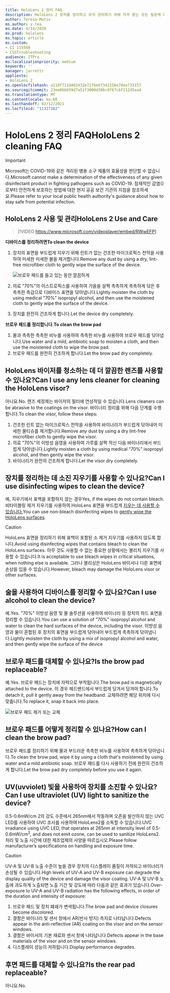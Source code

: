 ```yaml
---
title: HoloLens 2 정리 FAQ
description: HoloLens 2 장치를 정리하고 유지 관리하기 위해 자주 묻는 모든 질문에 대한 최신 답변을 얻습니다.
author: Teresa-Motiv
ms.author: v-tea
ms.date: 4/14/2020
ms.prod: hololens
ms.topic: article
ms.custom:
- CI 115560
- CSSTroubleshooting
audience: ITPro
ms.localizationpriority: medium
keywords: ''
manager: jarrettr
appliesto:
- HoloLens 2
ms.openlocfilehash: a110f711d402432e727be6f342156e7dee733157
ms.sourcegitcommit: 23ee06b659d7a51f3000d386c8f67cbf212d5aa4
ms.translationtype: MT
ms.contentlocale: ko-KR
ms.lasthandoff: 02/12/2021
ms.locfileid: "11327382"
---
```

# <span data-ttu-id="1cd66-103">HoloLens 2 정리 FAQ</span><span class="sxs-lookup"><span data-stu-id="1cd66-103">HoloLens 2 cleaning FAQ</span></span>

> [!IMPORTANT]  
> <span data-ttu-id="1cd66-104">Microsoft는 COVID-19와 같은 격리된 병용 소구 제품의 효율성을 판단할 수 없습니다.</span><span class="sxs-lookup"><span data-stu-id="1cd66-104">Microsoft cannot make a determination of the effectiveness of any given disinfectant product in fighting pathogens such as COVID-19.</span></span> <span data-ttu-id="1cd66-105">잠재적인 감염으로부터 안전하게 보호하는 방법에 대한 현지 공공 보건 기관의 지침을 참조하세요.</span><span class="sxs-lookup"><span data-stu-id="1cd66-105">Please refer to your local public health authority's guidance about how to stay safe from potential infection.</span></span>  

## <span data-ttu-id="1cd66-106">HoloLens 2 사용 및 관리</span><span class="sxs-lookup"><span data-stu-id="1cd66-106">HoloLens 2 Use and Care</span></span>

> [!VIDEO https://www.microsoft.com/videoplayer/embed/RWwEFP]

<!-- <iframe src="https://channel9.msdn.com/Shows/Docs-Mixed-Reality/HoloLens-2-Use-and-Care/player" width="960" height="540" allowFullScreen frameBorder="0" title="HoloLens 2 Use and Care - Microsoft Channel 9 Video"></iframe> -->

**<span data-ttu-id="1cd66-107">디바이스를 정리하려면</span><span class="sxs-lookup"><span data-stu-id="1cd66-107">To clean the device</span></span>**

1. <span data-ttu-id="1cd66-108">장치의 표면을 부드럽게 지우기 위해 린트가 없는 건조한 마이크로픽스 천막을 사용하여 미세한 미세한 불을 제거합니다.</span><span class="sxs-lookup"><span data-stu-id="1cd66-108">Remove any dust by using a dry, lint-free microfiber cloth to gently wipe the surface of the device.</span></span>

   ![브로우 패드를 들고 있는 동안 깔끔하게](images/hl2-cleaning.png)

2. <span data-ttu-id="1cd66-110">의료 "70%"의 이스트로픽스를 사용하여 가을을 살짝 촉촉하게 촉촉하게 닦은 후 촉촉한 촉감으로 디바이스 표면을 닦아냅니다.</span><span class="sxs-lookup"><span data-stu-id="1cd66-110">Lightly moisten the cloth by using medical "70%" isopropyl alcohol, and then use the moistened cloth to gently wipe the surface of the device.</span></span>

3. <span data-ttu-id="1cd66-111">장치를 완전히 건조하게 합니다.</span><span class="sxs-lookup"><span data-stu-id="1cd66-111">Let the device dry completely.</span></span>

**<span data-ttu-id="1cd66-112">브로우 패드를 정리합니다.</span><span class="sxs-lookup"><span data-stu-id="1cd66-112">To clean the brow pad</span></span>**

1. <span data-ttu-id="1cd66-113">물과 촉촉한 촉촉한 비누를 사용하여 촉촉한 비누를 사용하여 브로우 패드를 닦아냅니다.</span><span class="sxs-lookup"><span data-stu-id="1cd66-113">Use water and a mild, antibiotic soap to moisten a cloth, and then use the moistened cloth to wipe the brow pad.</span></span>
1. <span data-ttu-id="1cd66-114">브로우 패드를 완전히 건조하게 합니다.</span><span class="sxs-lookup"><span data-stu-id="1cd66-114">Let the brow pad dry completely.</span></span>

## <span data-ttu-id="1cd66-115">HoloLens 바이저를 청소하는 데 더 깔끔한 렌즈를 사용할 수 있나요?</span><span class="sxs-lookup"><span data-stu-id="1cd66-115">Can I use any lens cleaner for cleaning the HoloLens visor?</span></span>

<span data-ttu-id="1cd66-116">아니요.</span><span class="sxs-lookup"><span data-stu-id="1cd66-116">No.</span></span> <span data-ttu-id="1cd66-117">렌즈 세정제는 바이저의 필터에 연성적일 수 있습니다.</span><span class="sxs-lookup"><span data-stu-id="1cd66-117">Lens cleaners can be abrasive to the coatings on the visor.</span></span> <span data-ttu-id="1cd66-118">바이너리 정리를 위해 다음 단계를 수행합니다.</span><span class="sxs-lookup"><span data-stu-id="1cd66-118">To clean the visor, follow these steps:</span></span>  

1. <span data-ttu-id="1cd66-119">건조한 린트 없는 마이크로픽스 천막을 사용하여 바이너리가 부드럽게 닦아내어 미세한 물티슈를 제거합니다.</span><span class="sxs-lookup"><span data-stu-id="1cd66-119">Remove any dust by using a dry lint-free microfiber cloth to gently wipe the visor.</span></span>
1. <span data-ttu-id="1cd66-120">의료 "70%"의 이방성 음영을 사용하여 가루를 살짝 적신 다음 바이너리에서 부드럽게 닦아냅니다.</span><span class="sxs-lookup"><span data-stu-id="1cd66-120">Lightly moisten a cloth by using medical "70%" isopropyl alcohol, and then gently wipe the visor.</span></span>
1. <span data-ttu-id="1cd66-121">바이너리가 완전히 건조하게 합니다.</span><span class="sxs-lookup"><span data-stu-id="1cd66-121">Let the visor dry completely.</span></span>

## <span data-ttu-id="1cd66-122">장치를 정리하는 데 소진 지우기를 사용할 수 있나요?</span><span class="sxs-lookup"><span data-stu-id="1cd66-122">Can I use disinfecting wipes to clean the device?</span></span>

<span data-ttu-id="1cd66-123">예, 지우기에서 표백을 포함하지 않는 경우</span><span class="sxs-lookup"><span data-stu-id="1cd66-123">Yes, if the wipes do not contain bleach.</span></span> <span data-ttu-id="1cd66-124">비타이블링 제거 지우기를 사용하여 HoloLens 표면을 부드럽게 [지우는 데 사용할 수 있습니다.](#hololens-2-use-and-care)</span><span class="sxs-lookup"><span data-stu-id="1cd66-124">You can use non-bleach disinfecting wipes to [gently wipe the HoloLens surfaces](#hololens-2-use-and-care).</span></span>  

> [!CAUTION]  
> <span data-ttu-id="1cd66-125">HoloLens 표면을 정리하기 위해 표백이 포함된 소 제거 지우기를 사용하지 않도록 합니다.</span><span class="sxs-lookup"><span data-stu-id="1cd66-125">Avoid using disinfecting wipes that contains bleach to clean the HoloLens surfaces.</span></span> <span data-ttu-id="1cd66-126">아무 것도 사용할 수 없는 중요한 상황에서는 블리치 지우기를 사용할 수 있습니다.</span><span class="sxs-lookup"><span data-stu-id="1cd66-126">It is acceptable to use bleach wipes in critical situations, when nothing else is available.</span></span> <span data-ttu-id="1cd66-127">그러나 블리싱은 HoloLens 바이서나 다른 표면에 손상을 입을 수 있습니다.</span><span class="sxs-lookup"><span data-stu-id="1cd66-127">However, bleach may damage the HoloLens visor or other surfaces.</span></span>

## <span data-ttu-id="1cd66-128">술을 사용하여 디바이스를 정리할 수 있나요?</span><span class="sxs-lookup"><span data-stu-id="1cd66-128">Can I use alcohol to clean the device?</span></span>

<span data-ttu-id="1cd66-129">예.</span><span class="sxs-lookup"><span data-stu-id="1cd66-129">Yes.</span></span> <span data-ttu-id="1cd66-130">"70%" 이방성 음영 및 물 솔루션을 사용하여 바이너리 등 장치의 하드 표면을 정리할 수 있습니다.</span><span class="sxs-lookup"><span data-stu-id="1cd66-130">You can use a solution of "70%" isopropyl alcohol and water to clean the hard surfaces of the device, including the visor.</span></span> <span data-ttu-id="1cd66-131">이방성 음영과 물이 혼합된 후 장치의 표면을 부드럽게 닦아내어 부드럽게 촉촉하게 닦아냅니다.</span><span class="sxs-lookup"><span data-stu-id="1cd66-131">Lightly moisten the cloth by using a mix of isopropyl alcohol and water, and then gently wipe the surface of the device</span></span>

## <span data-ttu-id="1cd66-132">브로우 패드를 대체할 수 있나요?</span><span class="sxs-lookup"><span data-stu-id="1cd66-132">Is the brow pad replaceable?</span></span>

<span data-ttu-id="1cd66-133">예.</span><span class="sxs-lookup"><span data-stu-id="1cd66-133">Yes.</span></span> <span data-ttu-id="1cd66-134">브로우 패드는 장치에 자력으로 부착됩니다.</span><span class="sxs-lookup"><span data-stu-id="1cd66-134">The brow pad is magnetically attached to the device.</span></span> <span data-ttu-id="1cd66-135">이 경우 헤드밴드에서 부드럽게 당겨서 당겨야 합니다.</span><span class="sxs-lookup"><span data-stu-id="1cd66-135">To detach it, pull it gently away from the headband.</span></span> <span data-ttu-id="1cd66-136">교체하려면 해당 위치에 다시 맞춥니다.</span><span class="sxs-lookup"><span data-stu-id="1cd66-136">To replace it, snap it back into place.</span></span>

![브로우 패드 제거 또는 교체](images/hololens2-remove-browpad.png)

## <span data-ttu-id="1cd66-138">브로우 패드를 어떻게 정리할 수 있나요?</span><span class="sxs-lookup"><span data-stu-id="1cd66-138">How can I clean the brow pad?</span></span>

<span data-ttu-id="1cd66-139">브로우 패드를 정리하기 위해 물과 부드러운 촉촉한 비누를 사용하여 촉촉하게 닦아냅니다.</span><span class="sxs-lookup"><span data-stu-id="1cd66-139">To clean the brow pad, wipe it by using a cloth that's moistened by using water and a mild antibiotic soap.</span></span> <span data-ttu-id="1cd66-140">브로우 패드를 다시 사용하기 전에 완전히 건조하게 합니다.</span><span class="sxs-lookup"><span data-stu-id="1cd66-140">Let the brow pad dry completely before you use it again.</span></span>

## <span data-ttu-id="1cd66-141">UV(uvviolet) 빛을 사용하여 장치를 소진할 수 있나요?</span><span class="sxs-lookup"><span data-stu-id="1cd66-141">Can I use ultraviolet (UV) light to sanitize the device?</span></span>

<span data-ttu-id="1cd66-142">0.5-0.6mW/cm 2의 강도 수준에서 265nm에서 작동하며 오존을 발산하지 않는 UVC LED를 사용하여 UVC 조사를 <sup> </sup> 사용하여 HoloLens2를 소독할 수 있습니다.</span><span class="sxs-lookup"><span data-stu-id="1cd66-142">UVC irradiance using UVC LED, that operates at 265nm at intensity level of 0.5-0.6mW/cm<sup>2</sup>, and does not emit ozone, can be used to sanitize HoloLens2.</span></span> <span data-ttu-id="1cd66-143">처리 및 노출 시간에 대한 제조업체의 사양을 따르십시오.</span><span class="sxs-lookup"><span data-stu-id="1cd66-143">Please follow manufacturer’s specifications on handling and exposure time.</span></span>

> [!CAUTION]  
> <span data-ttu-id="1cd66-144">UV-A 및 UV-B 노출 수준이 높을 경우 장치의 디스플레이 품질이 저하되고 바이너리가 손상될 수 있습니다.</span><span class="sxs-lookup"><span data-stu-id="1cd66-144">High levels of UV-A and UV-B exposure can degrade the display quality of the device and damage the visor coating.</span></span> <span data-ttu-id="1cd66-145">UV-A 및 UV-B 노출에 과도하게 노출되면 노출 기간 및 강도에 따라 다음과 같은 효과가 있습니다.</span><span class="sxs-lookup"><span data-stu-id="1cd66-145">Over-exposure to UV-A and UV-B radiation has the following effects, in order of the duration and intensity of exposure:</span></span>
>  
> 1. <span data-ttu-id="1cd66-146">브로우 패드 및 장치 폐쇄가 변색됩니다.</span><span class="sxs-lookup"><span data-stu-id="1cd66-146">The brow pad and device closures become discolored.</span></span>
> 1. <span data-ttu-id="1cd66-147">결함은 바이너리 및 센서 창에서 AR(반사 방지) 측지로 나타납니다.</span><span class="sxs-lookup"><span data-stu-id="1cd66-147">Defects appear in the anti-reflective (AR) coating on the visor and on the sensor windows.</span></span>
> 1. <span data-ttu-id="1cd66-148">결함은 바이서의 기본 재료와 센서 창에 나타납니다.</span><span class="sxs-lookup"><span data-stu-id="1cd66-148">Defects appear in the base materials of the visor and on the sensor windows.</span></span>
> 1. <span data-ttu-id="1cd66-149">디스플레이 성능이 저하됩니다.</span><span class="sxs-lookup"><span data-stu-id="1cd66-149">Display performance degrades.</span></span>

## <span data-ttu-id="1cd66-150">후면 패드를 대체할 수 있나요?</span><span class="sxs-lookup"><span data-stu-id="1cd66-150">Is the rear pad replaceable?</span></span>

<span data-ttu-id="1cd66-151">아니요.</span><span class="sxs-lookup"><span data-stu-id="1cd66-151">No.</span></span>
